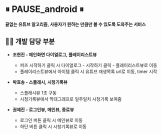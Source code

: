 # ⏸ PAUSE_android ⏸

#### 끝없는 유튜브 알고리즘, 사용자가 원하는 만큼만 볼 수 있도록 도와주는 서비스

## 💁‍♀️ 개발 담당 부분
* **조현진 - 메인화면 다이얼로그, 플레이리스트뷰**
  * 퍼즈 시작하기 클릭 시 다이얼로그 - 시작하기 클릭 - 플레이리스트뷰로 이동
  * 플레이리스트뷰에서 아이템 클릭 시 유튜브 재생목록 url로 이동, timer 시작
  
* **박효송 - 스플래시, 시청기록뷰**
  * 스플래시뷰 1초 구동
  * 시청기록뷰에서 막대그래프로 일주일치 시청기록 보여줌
  
* **권예진 - 로그인뷰, 메인뷰, 종료뷰**
  * 로그인 버튼 클릭 시 메인뷰로 이동
  * 하단 버튼 클릭 시 시청기록뷰로 이동

